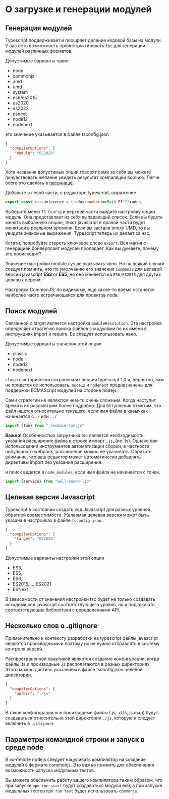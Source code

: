 # О загрузке и генерации модулей

## Генерация модулей

Typescript поддерживает и поощряет деление кодовой базы на модули. У вас есть возможность проинструктировать `tsc` для генерации модулей различных форматов.

Допустимые варианты такие:

* none
* commonjs
* amd
* umd
* system
* es6/es2015
* es2020
* es2022
* esnext
* node12
* nodenext

это значение указывается в файле tsconfig.json

```json
{
  "compilerOptions": {
    "module": "ES2020"
  }
}
```

Хотя названия допустимых опций говорят сами за себя вы можете почувствовать желание увидеть результат компиляции воочию. Легче всего это сделать в [песочнице](https://www.typescriptlang.org/play).

Добавьте в левой части, в редакторе typescript, выражение

```typescript
export const circumference = (radus:number)=>Math.PI*2*radus;
```

Выберите меню `TS Config` и верхней части найдите настройку опции модуль. Она представляет из себя выпадающий список. Если вы будете менять выбранную опцию, текст javascript в правой части будет меняться в реальном времени. Если вы застали эпоху UMD, то вы увидите знакомые выражения. Typescript теперь их делает за нас.

Кстати, попробуйте стереть ключевое слово `export`. Вся магия с генерацией бойлерплайт модулей пропадает. Как вы думаете, почему это происходит?

Значение настройки module лучше указывать явно. Но на всякий случай следует помнить, что по умолчанию его значение `CommonJS` для целевой версии javascript **ES3** or **ES5**, но оно меняется на `ES6/ES2015` для других целевых версий.

Настройка CommonJS, по видимому, еще какое-то время останется наиболее часто встречающейся для проектов node.

## Поиск модулей

Связанной с target является настройка `moduleResolution`. Эта настройка определяет стратегию поиска файлов с модулями по их имени в инструкциях import и require. Ее следует использовать явно.

Допустимые варианты значения этой опции

* classic
* node
* node12
* nodenext

`classic` исторически сохранена из версии typescript 1.0 и, вероятно, вам не придется ее использовать. `node12` и `nodenext` предназначены для поддержки ECMAScript модулей на стороне nodejs.

Сами стратегии не являются чем-то очень сложным. Когда наступит время и их рассмотрим более подробно. Для вступления отметим, что файл ищется относительно текущего, если имя файла в кавычках начинается с `./` или `../`

```typescript
import {fun} from "./module-fun.js"
```

**Важно!** Особенностью загрузчика tsc является необходимость указания расширение файла в строке импорт `.js`, (не .ts). Однако при использовании инструментов автоматизации сборки, в частности популярного webpack, расширение можно не указывать. Обратите внимание, что ваш редактор может автоматически добавлять директивы import без указания расширения.

и поиск ведется в `node_modules`, если имя файла не начинается с точки.

```typescript
import {service} from "well-known-lib"
```

## Целевая версия Javascript

Typescript в состоянии создать код Javascript для разных уровней обратной совместимости. Желаемая целевая версия может быть указана в настройках в файле `tsconfig.json`.

```json
{
  "compilerOptions": {
    "target": "ES2020"
  }
}
```

Допустимые варианты настройки этой опции

* ES3,
* ES5,
* ES6,
* ES2015,..., ES2021
* ESNext

В зависимости от значения настройки tsc будет не только создавать исходный код javascript соответствующего уровня, но и подключать соответствующие библиотеки с определениями API.

## Несколько слов о .gitignore

Применительно к контексту разработки на typescript файлы javascript являются производными и поэтому их не нужно отправлять в систему контроля версий.

Распространенной практикой является создание конфигурации, когда файлы .ts и производные .js располагаются в разных директориях. Этого можно достичь указанием в файле tsconfig.json целевой директории.

```json
{
  "compilerOptions": {
    "outDir": "./js"
  }
}
```

В такой конфигурации все производные файлы (.js, .d.ts, js.map) будут создаваться относительно этой директории `./js`, которую и следует включить в `.gitignore`


## Параметры командной строки и запуск в среде node

В контексте nodejs следует нацеливать компилятор на создание модулей в формате commonjs. Это важно помнить для обеспечения возможности запуска модульных тестов.

Вы можете обеспечить работу вашего компилятора таким образом, что при запуске `npm run start` будут создаваться модули es6, а при запуске модульных тестов `npm run test` будет использовать `commonjs`.




